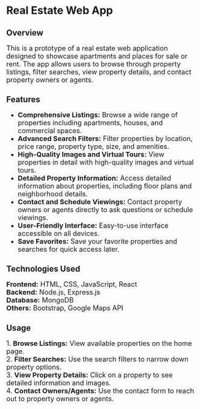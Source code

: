 # Real Estate Web App

<h2>Overview</h2>

<p style="font-size:18px;">
This is a prototype of a real estate web application designed to showcase apartments and places for sale or rent. The app allows users to browse through property listings, filter searches, view property details, and contact property owners or agents.
</p>

<h2>Features</h2>

<ul style="font-size:18px;">
  <li><strong>Comprehensive Listings:</strong> Browse a wide range of properties including apartments, houses, and commercial spaces.</li>
  <li><strong>Advanced Search Filters:</strong> Filter properties by location, price range, property type, size, and amenities.</li>
  <li><strong>High-Quality Images and Virtual Tours:</strong> View properties in detail with high-quality images and virtual tours.</li>
  <li><strong>Detailed Property Information:</strong> Access detailed information about properties, including floor plans and neighborhood details.</li>
  <li><strong>Contact and Schedule Viewings:</strong> Contact property owners or agents directly to ask questions or schedule viewings.</li>
  <li><strong>User-Friendly Interface:</strong> Easy-to-use interface accessible on all devices.</li>
  <li><strong>Save Favorites:</strong> Save your favorite properties and searches for quick access later.</li>
</ul>

<h2>Technologies Used</h2>

<p style="font-size:18px;">
<strong>Frontend:</strong> HTML, CSS, JavaScript, React<br>
<strong>Backend:</strong> Node.js, Express.js<br>
<strong>Database:</strong> MongoDB<br>
<strong>Others:</strong> Bootstrap, Google Maps API
</p>

<h2>Usage</h2>

<p style="font-size:18px;">
1. <strong>Browse Listings:</strong> View available properties on the home page.<br>
2. <strong>Filter Searches:</strong> Use the search filters to narrow down property options.<br>
3. <strong>View Property Details:</strong> Click on a property to see detailed information and images.<br>
4. <strong>Contact Owners/Agents:</strong> Use the contact form to reach out to property owners or agents.
</p>

